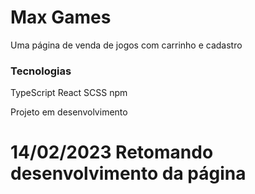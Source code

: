 # Max Games

Uma página de venda de jogos com carrinho e cadastro

### Tecnologias

TypeScript
React
SCSS
npm
 
Projeto em desenvolvimento

# 14/02/2023 Retomando desenvolvimento da página 
